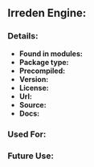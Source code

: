 ## Irreden Engine:

### Details:
-   **Found in modules:** 
-   **Package type:** 
-   **Precompiled:** 
-   **Version:** 
-   **License:**
-   **Url:** 
-   **Source:** 
-   **Docs:** 

### Used For:


### Future Use:

